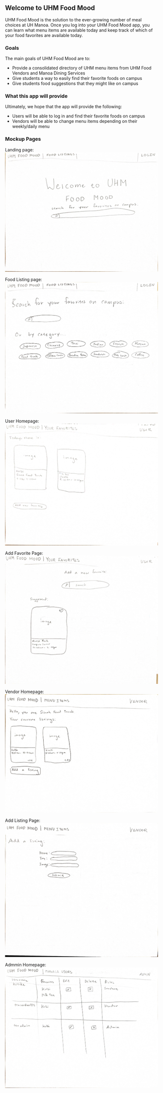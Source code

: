 ## Welcome to UHM Food Mood

UHM Food Mood is the solution to the ever-growing number of meal choices at UH Manoa. Once you log into your UHM Food Mood app, you can learn what menu items are available today and keep track of which of your food favorites are available today.

### Goals

The main goals of UHM Food Mood are to:
- Provide a consolidated directory of UHM menu items from UHM Food Vendors and Manoa Dining Services
- Give students a way to easily find their favorite foods on campus
- Give students food suggestions that they might like on campus

### What this app will provide

Ultimately, we hope that the app will provide the following:
- Users will be able to log in and find their favorite foods on campus
- Vendors will be able to change menu items depending on their weekly/daily menu

### Mockup Pages

Landing page:
![homepage](images/homepage.jpg)

Food Listing page:
![Food Listing](images/food-listing.jpg)

User Homepage:
![homepage](images/user-homepage.jpg)

Add Favorite Page:
![Add Favorite](images/add-favorite.jpg)

Vendor Homepage:
![homepage](images/vendor-homepage.jpg)

Add Listing Page:
![Add Listing](images/add-listing.jpg)

Admmin Homepage:
![homepage](images/admin-homepage.jpg)
